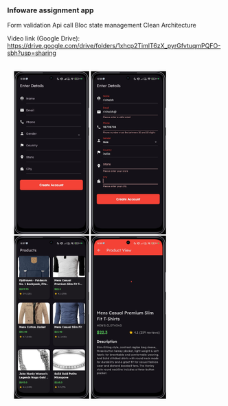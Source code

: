 <h3> 
Infoware assignment app
</h3>

Form validation
Api call
Bloc state management
Clean Architecture

Video link (Google Drive): https://drive.google.com/drive/folders/1xhcp2TimlT6zX_pyrGfvtuqmPQFO-sbh?usp=sharing

<div style="padding-top: 20px; padding-bottom: 8px; padding-left: 16px; padding-right: 16px;">
    <img src="https://github.com/Vrushabh102/infoware_assignment/blob/master/assets/IMG-20241230-WA0019.jpg" width="175" height="380">
    <img src="https://github.com/Vrushabh102/infoware_assignment/blob/master/assets/IMG-20241230-WA0018.jpg" width="175" height="380">
    <img src="https://github.com/Vrushabh102/infoware_assignment/blob/master/assets/IMG-20241230-WA0016.jpg" width="175" height="380">
    <img src="https://github.com/Vrushabh102/infoware_assignment/blob/master/assets/IMG-20241230-WA0015.jpg" width="175" height="380">
</div>
